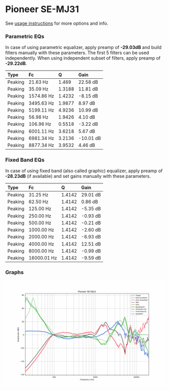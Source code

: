 # Pioneer SE-MJ31
See [usage instructions](https://github.com/jaakkopasanen/AutoEq#usage) for more options and info.

### Parametric EQs
In case of using parametric equalizer, apply preamp of **-29.03dB** and build filters manually
with these parameters. The first 5 filters can be used independently.
When using independent subset of filters, apply preamp of **-29.22dB**.

| Type    | Fc         |      Q | Gain      |
|:--------|:-----------|:-------|:----------|
| Peaking | 21.63 Hz   | 1.469  | 22.58 dB  |
| Peaking | 35.09 Hz   | 1.3188 | 11.81 dB  |
| Peaking | 1574.86 Hz | 1.4232 | -8.15 dB  |
| Peaking | 3495.63 Hz | 1.9877 | 8.97 dB   |
| Peaking | 5199.11 Hz | 4.9236 | 10.99 dB  |
| Peaking | 56.98 Hz   | 1.9426 | 4.10 dB   |
| Peaking | 106.96 Hz  | 0.5518 | -3.22 dB  |
| Peaking | 6001.11 Hz | 3.6218 | 5.67 dB   |
| Peaking | 6981.34 Hz | 3.2136 | -10.01 dB |
| Peaking | 8877.34 Hz | 3.9532 | 4.46 dB   |

### Fixed Band EQs
In case of using fixed band (also called graphic) equalizer, apply preamp of **-28.23dB**
(if available) and set gains manually with these parameters.

| Type    | Fc          |      Q | Gain     |
|:--------|:------------|:-------|:---------|
| Peaking | 31.25 Hz    | 1.4142 | 29.01 dB |
| Peaking | 62.50 Hz    | 1.4142 | 0.86 dB  |
| Peaking | 125.00 Hz   | 1.4142 | -5.35 dB |
| Peaking | 250.00 Hz   | 1.4142 | -0.93 dB |
| Peaking | 500.00 Hz   | 1.4142 | -0.21 dB |
| Peaking | 1000.00 Hz  | 1.4142 | -2.60 dB |
| Peaking | 2000.00 Hz  | 1.4142 | -6.93 dB |
| Peaking | 4000.00 Hz  | 1.4142 | 12.51 dB |
| Peaking | 8000.00 Hz  | 1.4142 | -0.99 dB |
| Peaking | 16000.01 Hz | 1.4142 | -9.59 dB |

### Graphs
![](./Pioneer%20SE-MJ31.png)